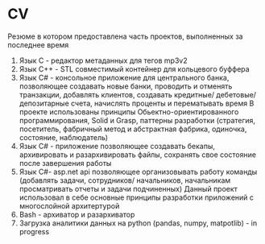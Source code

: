 # CV
Резюме в котором предоставлена часть проектов, выполненных за последнее время
1) Язык С - редактор метаданных для тегов mp3v2
2) Язык С++ - STL совместимый контейнер для кольцевого буффера 
3) Язык С# - консольное приложение для центрального банка, позволяющее создавать новые банки, проводить и отменять транзакции, добавлять клиентов, создавать кредитные/ дебетовые/ депозитарные счета, начислять проценты и перематывать время 
В проекте использованы принципы  Обьектно-ориентированного программирования, Solid и Grasp, паттерны разработки (стратегия, посетитель, фабричный метод и абстрактная фабрика, одиночка, состояние, наблюдатель) 
4) Язык С# - приложение позволяющее создавать бекапы, архивировать и разархивировать файлы, сохранять свое состояние после завершения работы
5) Язык C#-  asp.net api позволяющее организовывать работу команды (добавлять задачи, сотрудников/ начальников, начальникам просматривать отчеты и задачи подчиненных) Данный проект использовал в себе основные принципы разработки приложений с многослойной архитертурой
6) Bash - архиватор и разархиватор
7) Загрузка аналитики данных на python (pandas, numpy, matpotlib) - in progress
